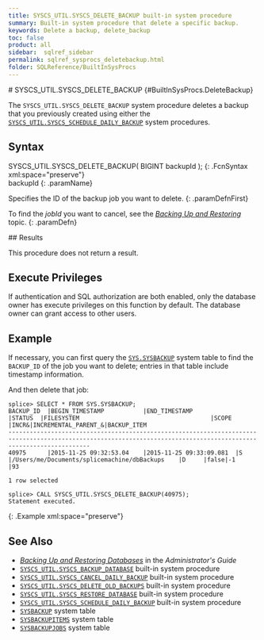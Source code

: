 ```yaml
---
title: SYSCS_UTIL.SYSCS_DELETE_BACKUP built-in system procedure
summary: Built-in system procedure that delete a specific backup.
keywords: Delete a backup, delete_backup
toc: false
product: all
sidebar:  sqlref_sidebar
permalink: sqlref_sysprocs_deletebackup.html
folder: SQLReference/BuiltInSysProcs
---
```

<section>
<div class="TopicContent" data-swiftype-index="true" markdown="1">
# SYSCS_UTIL.SYSCS_DELETE_BACKUP   {#BuiltInSysProcs.DeleteBackup}

The `SYSCS_UTIL.SYSCS_DELETE_BACKUP` system procedure deletes a backup
that you previously created using either the
[`SYSCS_UTIL.SYSCS_SCHEDULE_DAILY_BACKUP`](sqlref_sysprocs_scheduledailybackup.html) system
procedures.

## Syntax

<div class="fcnWrapperWide" markdown="1">
    SYSCS_UTIL.SYSCS_DELETE_BACKUP( BIGINT backupId );
{: .FcnSyntax xml:space="preserve"}

</div>
<div class="paramList" markdown="1">
backupId
{: .paramName}

Specifies the ID of the backup job you want to delete.
{: .paramDefnFirst}

To find the *jobId* you want to cancel, see the [*Backing Up
and Restoring*](onprem_admin_backingup.html) topic.
{: .paramDefn}

</div>
## Results

This procedure does not return a result.

## Execute Privileges

If authentication and SQL authorization are both enabled, only the
database owner has execute privileges on this function by default. The
database owner can grant access to other users.

## Example

If necessary, you can first query the
[`SYS.SYSBACKUP`](sqlref_systables_sysbackup.html) system table to find
the `BACKUP_ID` of the job you want to delete; entries in that table
include timestamp information.

And then delete that job:

    splice> SELECT * FROM SYS.SYSBACKUP;
    BACKUP_ID  |BEGIN_TIMESTAMP           |END_TIMESTAMP            |STATUS  |FILESYSTEM                                     |SCOPE |INCR&|INCREMENTAL_PARENT_&|BACKUP_ITEM
    -------------------------------------------------------------------------------------------------------------------------------------------------------------------
    40975      |2015-11-25 09:32:53.04    |2015-11-25 09:33:09.081  |S       |/Users/me/Documents/splicemachine/dbBackups    |D     |false|-1                  |93

    1 row selected

    splice> CALL SYSCS_UTIL.SYSCS_DELETE_BACKUP(40975);
    Statement executed.
{: .Example xml:space="preserve"}

## See Also

* [*Backing Up and Restoring Databases*](onprem_admin_backingup.html) in
  the *Administrator's Guide*
* [`SYSCS_UTIL.SYSCS_BACKUP_DATABASE`](sqlref_sysprocs_backupdb.html)
  built-in system procedure
* [`SYSCS_UTIL.SYSCS_CANCEL_DAILY_BACKUP`](sqlref_sysprocs_canceldailybackup.html)
  built-in system procedure
* [`SYSCS_UTIL.SYSCS_DELETE_OLD_BACKUPS`](sqlref_sysprocs_deleteoldbackups.html)
  built-in system procedure
* [`SYSCS_UTIL.SYSCS_RESTORE_DATABASE`](sqlref_sysprocs_restoredb.html)
  built-in system procedure
* [`SYSCS_UTIL.SYSCS_SCHEDULE_DAILY_BACKUP`](sqlref_sysprocs_scheduledailybackup.html)
  built-in system procedure
* [`SYSBACKUP`](sqlref_systables_sysbackup.html) system table
* [`SYSBACKUPITEMS`](sqlref_systables_sysbackupitems.html) system table
* [`SYSBACKUPJOBS`](sqlref_systables_sysbackupjobs.html) system table

</div>
</section>

